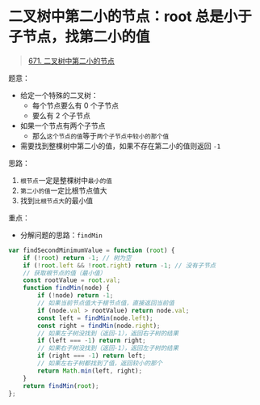 
# 二叉树中第二小的节点：root 总是小于子节点，找第二小的值


>  [671. 二叉树中第二小的节点](https://leetcode.cn/problems/second-minimum-node-in-a-binary-tree/)

题意：
- 给定一个特殊的二叉树：
	- 每个节点要么有 0 个子节点
	- 要么有 2 个子节点
- 如果一个节点有两个子节点
	- 那么`这个节点的值`等于`两个子节点中较小的那个值`
- 需要找到整棵树中第二小的值，如果不存在第二小的值则返回 `-1`


思路：
1. `根节点`一定是整棵树中`最小的值`
2. `第二小的值`一定比根节点值大
3. 找到`比根节点大`的最小值

重点：
- 分解问题的思路：`findMin`

```javascript
var findSecondMinimumValue = function (root) {
    if (!root) return -1; // 树为空
    if (!root.left && !root.right) return -1; // 没有子节点
    // 获取根节点的值（最小值）
    const rootValue = root.val;
    function findMin(node) {
        if (!node) return -1;
        // 如果当前节点值大于根节点值，直接返回当前值
        if (node.val > rootValue) return node.val;
        const left = findMin(node.left);
        const right = findMin(node.right);
        // 如果左子树没找到（返回-1），返回右子树的结果
        if (left === -1) return right;
        // 如果右子树没找到（返回-1），返回左子树的结果
        if (right === -1) return left;
        // 如果左右子树都找到了值，返回较小的那个
        return Math.min(left, right);
    }
    return findMin(root);
};
```

